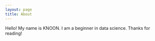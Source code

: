 ```yaml
---
layout: page
title: About
---
```


Hello! My name is KNOON. I am a beginner in data science.
Thanks for reading!
